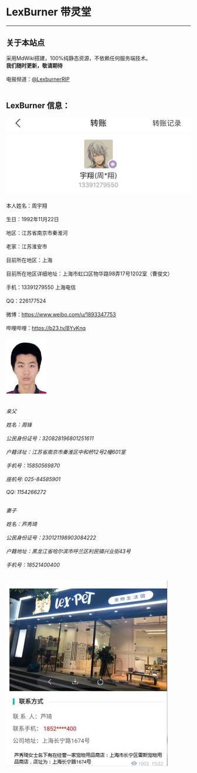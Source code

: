 # LexBurner 带灵堂

------------------------------------------------------------------------------------------------

## 关于本站点
采用MdWiki搭建，100%纯静态资源，不依赖任何服务端技术。<br>
**我们随时更新，敬请期待**<br><br>
电报频道：[@LexburnerRIP](https://t.me/LexburnerRIP)<br><br>



## LexBurner 信息：
![](0.jpg)<br><br>
本人姓名：周宇翔<br><br>
生日：1992年11月22日<br><br>
地区：江苏省南京市秦淮河<br><br>
老家：江苏淮安市<br><br>
目前所在地区：上海<br><br>
目前所在地区详细地址：上海市虹口区物华路98弄17号1202室（曹俊文）<br><br>
手机：13391279550 上海电信<br><br>
QQ：226177524<br><br>
微博：https://www.weibo.com/u/1893347753<br><br>
哔哩哔哩：https://b23.tv/BYvKnq <br><br>
![](1.jpg)<br><br><br>
*亲父<br><br>
姓名：周锋<br><br>
公民身份证号：320828196801251611<br><br>
户籍详址：江苏省南京市秦淮区中和桥12号2幢601室<br><br>
手机号：15850569870<br><br>
座机号: 025-84585901<br><br>
QQ: 1154266272*<br><br>

*妻子<br><br>
姓名：芦秀琦<br><br>
公民身份证号：230121198903084222<br><br>
户籍地址：黑龙江省哈尔滨市呼兰区利民镇兴业街43号<br><br>
手机号：18521400400<br><br>*
<br>
![宠物店](2.JPG)<br>
